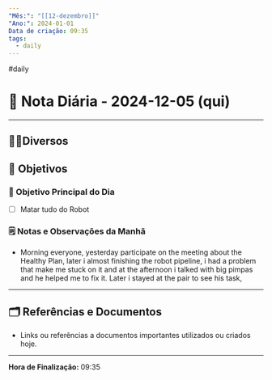 ```yaml
---
"Mês:": "[[12-dezembro]]"
"Ano:": 2024-01-01
Data de criação: 09:35
tags:
  - daily
---
```

#daily
# 📅 Nota Diária - 2024-12-05 (qui)
---
## 🤝🏻Diversos

## 🌄 Objetivos
### 🎯 Objetivo Principal do Dia
- [ ] Matar tudo do Robot

### 🗒️ Notas e Observações da Manhã
- Morning everyone, yesterday participate on the meeting about the Healthy Plan, later i almost finishing the robot pipeline,  i had a problem that make me stuck on it and at the afternoon i talked with big pimpas and he helped me to fix it. Later i stayed at the pair to see his task,   
---
## 🗂️ Referências e Documentos
- Links ou referências a documentos importantes utilizados ou criados hoje.

---

**Hora de Finalização:** 09:35
